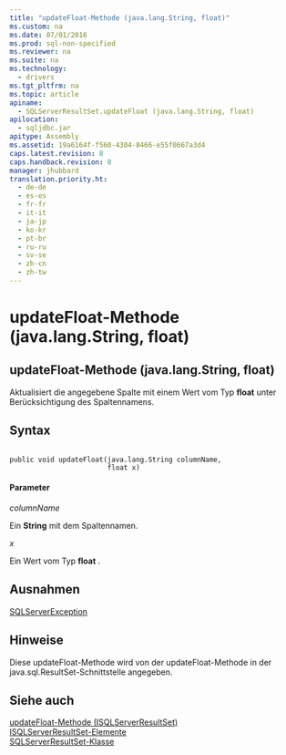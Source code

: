 ```yaml
---
title: "updateFloat-Methode (java.lang.String, float)"
ms.custom: na
ms.date: 07/01/2016
ms.prod: sql-non-specified
ms.reviewer: na
ms.suite: na
ms.technology: 
  - drivers
ms.tgt_pltfrm: na
ms.topic: article
apiname: 
  - SQLServerResultSet.updateFloat (java.lang.String, float)
apilocation: 
  - sqljdbc.jar
apitype: Assembly
ms.assetid: 19a6164f-f560-4304-8466-e55f0667a3d4
caps.latest.revision: 8
caps.handback.revision: 8
manager: jhubbard
translation.priority.ht: 
  - de-de
  - es-es
  - fr-fr
  - it-it
  - ja-jp
  - ko-kr
  - pt-br
  - ru-ru
  - sv-se
  - zh-cn
  - zh-tw
---
```

# updateFloat-Methode (java.lang.String, float)
    
## updateFloat\-Methode \(java.lang.String, float\)  
 Aktualisiert die angegebene Spalte mit einem Wert vom Typ **float** unter Berücksichtigung des Spaltennamens.  
  
## Syntax  
  
```  
  
public void updateFloat(java.lang.String columnName,  
                        float x)  
```  
  
#### Parameter  
 *columnName*  
  
 Ein **String** mit dem Spaltennamen.  
  
 *x*  
  
 Ein Wert vom Typ **float** .  
  
## Ausnahmen  
 [SQLServerException](../content/SQLServerException-Class.md)  
  
## Hinweise  
 Diese updateFloat\-Methode wird von der updateFloat\-Methode in der java.sql.ResultSet\-Schnittstelle angegeben.  
  
## Siehe auch  
 [updateFloat-Methode &#40;ISQLServerResultSet&#41;](../content/updateFloat-Method--SQLServerResultSet-.md)   
 [ISQLServerResultSet-Elemente](../content/SQLServerResultSet-Members.md)   
 [SQLServerResultSet-Klasse](../content/SQLServerResultSet-Class.md)  
  
  